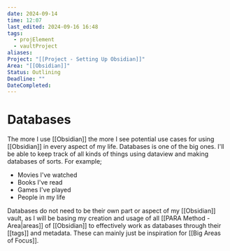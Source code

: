 ```yaml
---
date: 2024-09-14
time: 12:07
last_edited: 2024-09-16 16:48
tags:
  - projElement
  - vaultProject
aliases: 
Project: "[[Project - Setting Up Obsidian]]"
Area: "[[Obsidian]]"
Status: Outlining
Deadline: ""
DateCompleted: 
---
```

# Databases
The more I use [[Obsidian]] the more I see potential use cases for using [[Obsidian]] in every aspect of my life. Databases is one of the big ones. I'll be able to keep track of all kinds of things using dataview and making databases of sorts. For example;
- Movies I've watched
- Books I've read
- Games I've played
- People in my life

Databases do not need to be their own part or aspect of my [[Obsidian]] vault, as I will be basing my creation and usage of all [[PARA Method - Area|areas]] of [[Obsidian]] to effectively work as databases through their [[tags]] and metadata. These can mainly just be inspiration for [[Big Areas of Focus]].

